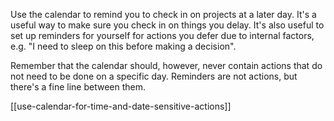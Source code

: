 Use the calendar to remind you to check in on projects at a later day. It's a useful way to make sure you check in on things you delay. It's also useful to set up reminders for yourself for actions you defer due to internal factors, e.g. "I need to sleep on this before making a decision".

Remember that the calendar should, however, never contain actions that do not need to be done on a specific day. Reminders are not actions, but there's a fine line between them.

[[use-calendar-for-time-and-date-sensitive-actions]]
